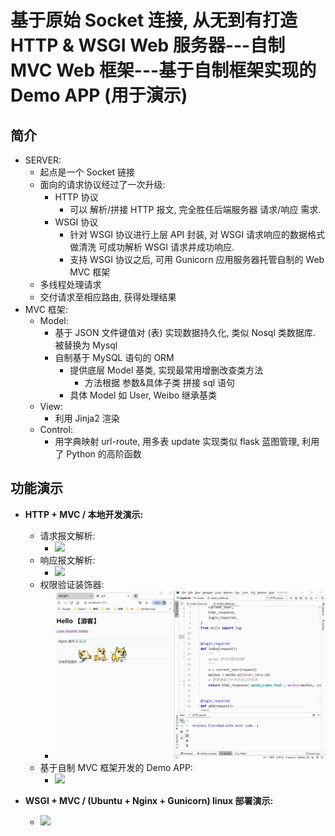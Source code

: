 基于原始 Socket 连接, 从无到有打造 HTTP & WSGI Web 服务器---自制 MVC Web 框架---基于自制框架实现的 Demo APP (用于演示)
===


简介
---

- SERVER:
    - 起点是一个 Socket 链接
    - 面向的请求协议经过了一次升级:
        - HTTP 协议
            - 可以 解析/拼接 HTTP 报文, 完全胜任后端服务器 请求/响应 需求.
        - WSGI 协议
            - 针对 WSGI 协议进行上层 API 封装, 对 WSGI 请求响应的数据格式做清洗 可成功解析 WSGI 请求并成功响应.
            - 支持 WSGI 协议之后, 可用 Gunicorn 应用服务器托管自制的 Web MVC 框架
    - 多线程处理请求
    - 交付请求至相应路由, 获得处理结果
- MVC 框架:
    - Model:
        - 基于 JSON 文件键值对 (表) 实现数据持久化, 类似 Nosql 类数据库. 被替换为 Mysql
        - 自制基于 MySQL 语句的 ORM
            - 提供底层 Model 基类, 实现最常用增删改查类方法
                - 方法根据 参数&具体子类 拼接 sql 语句
            - 具体 Model 如 User, Weibo 继承基类
    - View:
        - 利用 Jinja2 渲染
    - Control: 
        - 用字典映射 url-route, 用多表 update 实现类似 flask 蓝图管理, 利用了 Python 的高阶函数
            
            
功能演示
---

- **HTTP + MVC / 本地开发演示:**
    - 请求报文解析:
        - ![](img-show/request.gif)
    - 响应报文解析:
        - ![](img-show/response.gif)
    - 权限验证装饰器:
        - ![](img-show/privilege.gif)
    - 基于自制 MVC 框架开发的 Demo APP:
        - ![](img-show/myserver-dev.gif)

- **WSGI + MVC / (Ubuntu + Nginx + Gunicorn) linux 部署演示:**
    - ![](img-show/myserver-Gunicorn.gif)
